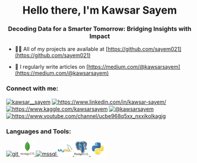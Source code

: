 <h1 align="center">Hello there, I'm Kawsar Sayem</h1>
<h3 align="center">Decoding Data for a Smarter Tomorrow: Bridging Insights with Impact</h3>

- 👨‍💻 All of my projects are available at [https://github.com/sayem021](https://github.com/sayem021)

- 📝 I regularly write articles on [https://medium.com/@kawsarsayem](https://medium.com/@kawsarsayem)

<h3 align="left">Connect with me:</h3>
<p align="left">
<a href="https://twitter.com/kawsar__sayem" target="blank"><img align="center" src="https://raw.githubusercontent.com/rahuldkjain/github-profile-readme-generator/master/src/images/icons/Social/twitter.svg" alt="kawsar__sayem" height="30" width="40" /></a>
<a href="https://linkedin.com/in/https://www.linkedin.com/in/kawsar-sayem/" target="blank"><img align="center" src="https://raw.githubusercontent.com/rahuldkjain/github-profile-readme-generator/master/src/images/icons/Social/linked-in-alt.svg" alt="https://www.linkedin.com/in/kawsar-sayem/" height="30" width="40" /></a>
<a href="https://kaggle.com/https://www.kaggle.com/kawsarsayem" target="blank"><img align="center" src="https://raw.githubusercontent.com/rahuldkjain/github-profile-readme-generator/master/src/images/icons/Social/kaggle.svg" alt="https://www.kaggle.com/kawsarsayem" height="30" width="40" /></a>
<a href="https://medium.com/@kawsarsayem" target="blank"><img align="center" src="https://raw.githubusercontent.com/rahuldkjain/github-profile-readme-generator/master/src/images/icons/Social/medium.svg" alt="@kawsarsayem" height="30" width="40" /></a>
<a href="https://www.youtube.com/c/https://www.youtube.com/channel/ucbe968q5xx_nxxikolkagjg" target="blank"><img align="center" src="https://raw.githubusercontent.com/rahuldkjain/github-profile-readme-generator/master/src/images/icons/Social/youtube.svg" alt="https://www.youtube.com/channel/ucbe968q5xx_nxxikolkagjg" height="30" width="40" /></a>
</p>

<h3 align="left">Languages and Tools:</h3>
<p align="left"> <a href="https://git-scm.com/" target="_blank" rel="noreferrer"> <img src="https://www.vectorlogo.zone/logos/git-scm/git-scm-icon.svg" alt="git" width="40" height="40"/> </a> <a href="https://www.mongodb.com/" target="_blank" rel="noreferrer"> <img src="https://raw.githubusercontent.com/devicons/devicon/master/icons/mongodb/mongodb-original-wordmark.svg" alt="mongodb" width="40" height="40"/> </a> <a href="https://www.microsoft.com/en-us/sql-server" target="_blank" rel="noreferrer"> <img src="https://www.svgrepo.com/show/303229/microsoft-sql-server-logo.svg" alt="mssql" width="40" height="40"/> </a> <a href="https://www.mysql.com/" target="_blank" rel="noreferrer"> <img src="https://raw.githubusercontent.com/devicons/devicon/master/icons/mysql/mysql-original-wordmark.svg" alt="mysql" width="40" height="40"/> </a> <a href="https://www.postgresql.org" target="_blank" rel="noreferrer"> <img src="https://raw.githubusercontent.com/devicons/devicon/master/icons/postgresql/postgresql-original-wordmark.svg" alt="postgresql" width="40" height="40"/> </a> <a href="https://www.python.org" target="_blank" rel="noreferrer"> <img src="https://raw.githubusercontent.com/devicons/devicon/master/icons/python/python-original.svg" alt="python" width="40" height="40"/> </a> </p>
